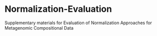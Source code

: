 # Normalization-Evaluation
Supplementary materials for Evaluation of Normalization Approaches for Metagenomic Compositional Data
